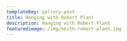 ```yaml
---
templateKey: gallery-post
title: Hanging with Robert Plant
description: Hanging with Robert Plant
featuredimage: /img/keith-robert-plant.jpg
---
```


